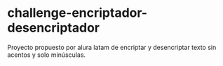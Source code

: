 # challenge-encriptador-desencriptador
Proyecto propuesto por alura latam de encriptar y desencriptar texto sin acentos y solo minúsculas.
